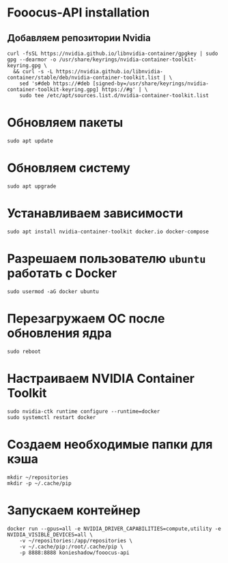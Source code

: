 # Fooocus-API installation

## Добавляем репозитории Nvidia
```
curl -fsSL https://nvidia.github.io/libnvidia-container/gpgkey | sudo gpg --dearmor -o /usr/share/keyrings/nvidia-container-toolkit-keyring.gpg \
  && curl -s -L https://nvidia.github.io/libnvidia-container/stable/deb/nvidia-container-toolkit.list | \
    sed 's#deb https://#deb [signed-by=/usr/share/keyrings/nvidia-container-toolkit-keyring.gpg] https://#g' | \
    sudo tee /etc/apt/sources.list.d/nvidia-container-toolkit.list
```

# Обновляем пакеты
```
sudo apt update
```

# Обновляем систему
```
sudo apt upgrade
```

# Устанавливаем зависимости
```
sudo apt install nvidia-container-toolkit docker.io docker-compose
```

# Разрешаем пользователю `ubuntu` работать с Docker
```
sudo usermod -aG docker ubuntu
```

# Перезагружаем ОС после обновления ядра
```
sudo reboot
```

# Настраиваем NVIDIA Container Toolkit
```
sudo nvidia-ctk runtime configure --runtime=docker
sudo systemctl restart docker
```

# Создаем необходимые папки для кэша
```
mkdir ~/repositories
mkdir -p ~/.cache/pip
```

# Запускаем контейнер
```
docker run --gpus=all -e NVIDIA_DRIVER_CAPABILITIES=compute,utility -e NVIDIA_VISIBLE_DEVICES=all \
    -v ~/repositories:/app/repositories \
    -v ~/.cache/pip:/root/.cache/pip \
    -p 8888:8888 konieshadow/fooocus-api
```
